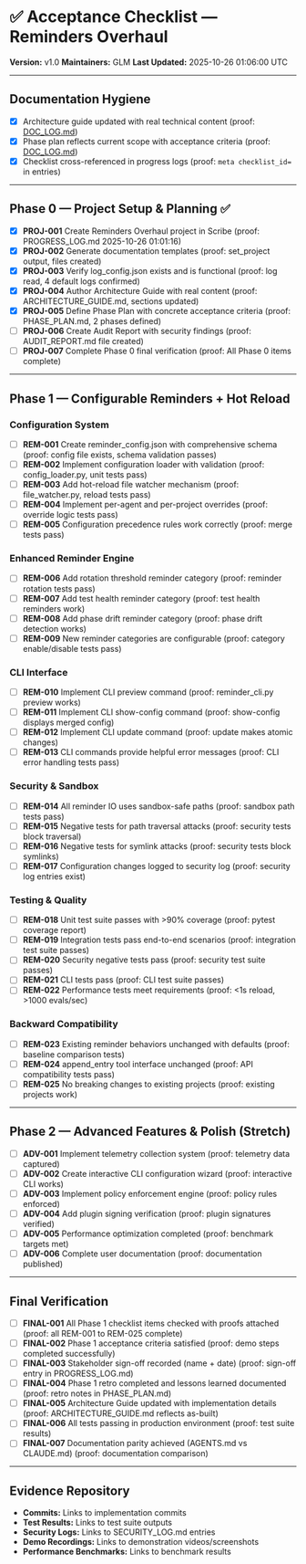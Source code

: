 # ✅ Acceptance Checklist — Reminders Overhaul
**Version:** v1.0
**Maintainers:** GLM
**Last Updated:** 2025-10-26 01:06:00 UTC

---

## Documentation Hygiene
- [x] Architecture guide updated with real technical content (proof: [DOC_LOG.md](DOC_LOG.md#2025-10-26-01-05-11-utc))
- [x] Phase plan reflects current scope with acceptance criteria (proof: [DOC_LOG.md](DOC_LOG.md#2025-10-26-01-05-50-utc))
- [x] Checklist cross-referenced in progress logs (proof: `meta checklist_id=` in entries)

---

## Phase 0 — Project Setup & Planning ✅
- [x] **PROJ-001** Create Reminders Overhaul project in Scribe (proof: PROGRESS_LOG.md 2025-10-26 01:01:16)
- [x] **PROJ-002** Generate documentation templates (proof: set_project output, files created)
- [x] **PROJ-003** Verify log_config.json exists and is functional (proof: log read, 4 default logs confirmed)
- [x] **PROJ-004** Author Architecture Guide with real content (proof: ARCHITECTURE_GUIDE.md, sections updated)
- [x] **PROJ-005** Define Phase Plan with concrete acceptance criteria (proof: PHASE_PLAN.md, 2 phases defined)
- [ ] **PROJ-006** Create Audit Report with security findings (proof: AUDIT_REPORT.md file created)
- [ ] **PROJ-007** Complete Phase 0 final verification (proof: All Phase 0 items complete)

---

## Phase 1 — Configurable Reminders + Hot Reload

### Configuration System
- [ ] **REM-001** Create reminder_config.json with comprehensive schema (proof: config file exists, schema validation passes)
- [ ] **REM-002** Implement configuration loader with validation (proof: config_loader.py, unit tests pass)
- [ ] **REM-003** Add hot-reload file watcher mechanism (proof: file_watcher.py, reload tests pass)
- [ ] **REM-004** Implement per-agent and per-project overrides (proof: override logic tests pass)
- [ ] **REM-005** Configuration precedence rules work correctly (proof: merge tests pass)

### Enhanced Reminder Engine
- [ ] **REM-006** Add rotation threshold reminder category (proof: reminder rotation tests pass)
- [ ] **REM-007** Add test health reminder category (proof: test health reminders work)
- [ ] **REM-008** Add phase drift reminder category (proof: phase drift detection works)
- [ ] **REM-009** New reminder categories are configurable (proof: category enable/disable tests pass)

### CLI Interface
- [ ] **REM-010** Implement CLI preview command (proof: reminder_cli.py preview works)
- [ ] **REM-011** Implement CLI show-config command (proof: show-config displays merged config)
- [ ] **REM-012** Implement CLI update command (proof: update makes atomic changes)
- [ ] **REM-013** CLI commands provide helpful error messages (proof: CLI error handling tests pass)

### Security & Sandbox
- [ ] **REM-014** All reminder IO uses sandbox-safe paths (proof: sandbox path tests pass)
- [ ] **REM-015** Negative tests for path traversal attacks (proof: security tests block traversal)
- [ ] **REM-016** Negative tests for symlink attacks (proof: security tests block symlinks)
- [ ] **REM-017** Configuration changes logged to security log (proof: security log entries exist)

### Testing & Quality
- [ ] **REM-018** Unit test suite passes with >90% coverage (proof: pytest coverage report)
- [ ] **REM-019** Integration tests pass end-to-end scenarios (proof: integration test suite passes)
- [ ] **REM-020** Security negative tests pass (proof: security test suite passes)
- [ ] **REM-021** CLI tests pass (proof: CLI test suite passes)
- [ ] **REM-022** Performance tests meet requirements (proof: <1s reload, >1000 evals/sec)

### Backward Compatibility
- [ ] **REM-023** Existing reminder behaviors unchanged with defaults (proof: baseline comparison tests)
- [ ] **REM-024** append_entry tool interface unchanged (proof: API compatibility tests pass)
- [ ] **REM-025** No breaking changes to existing projects (proof: existing projects work)

---

## Phase 2 — Advanced Features & Polish (Stretch)
- [ ] **ADV-001** Implement telemetry collection system (proof: telemetry data captured)
- [ ] **ADV-002** Create interactive CLI configuration wizard (proof: interactive CLI works)
- [ ] **ADV-003** Implement policy enforcement engine (proof: policy rules enforced)
- [ ] **ADV-004** Add plugin signing verification (proof: plugin signatures verified)
- [ ] **ADV-005** Performance optimization completed (proof: benchmark targets met)
- [ ] **ADV-006** Complete user documentation (proof: documentation published)

---

## Final Verification
- [ ] **FINAL-001** All Phase 1 checklist items checked with proofs attached (proof: all REM-001 to REM-025 complete)
- [ ] **FINAL-002** Phase 1 acceptance criteria satisfied (proof: demo steps completed successfully)
- [ ] **FINAL-003** Stakeholder sign-off recorded (name + date) (proof: sign-off entry in PROGRESS_LOG.md)
- [ ] **FINAL-004** Phase 1 retro completed and lessons learned documented (proof: retro notes in PHASE_PLAN.md)
- [ ] **FINAL-005** Architecture Guide updated with implementation details (proof: ARCHITECTURE_GUIDE.md reflects as-built)
- [ ] **FINAL-006** All tests passing in production environment (proof: test suite results)
- [ ] **FINAL-007** Documentation parity achieved (AGENTS.md vs CLAUDE.md) (proof: documentation comparison)

---

## Evidence Repository
- **Commits:** Links to implementation commits
- **Test Results:** Links to test suite outputs
- **Security Logs:** Links to SECURITY_LOG.md entries
- **Demo Recordings:** Links to demonstration videos/screenshots
- **Performance Benchmarks:** Links to benchmark results

